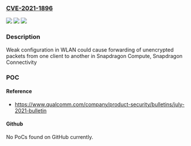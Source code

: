 ### [CVE-2021-1896](https://cve.mitre.org/cgi-bin/cvename.cgi?name=CVE-2021-1896)
![](https://img.shields.io/static/v1?label=Product&message=Snapdragon%20Compute%2C%20Snapdragon%20Connectivity&color=blue)
![](https://img.shields.io/static/v1?label=Version&message=AQT1000%2C%20QCA6164%2C%20QCA6174%2C%20QCA6174A%2C%20QCA6420%2C%20QCA6430%2C%20QCA9377%2C%20SC8180X%2BSDX55%2C%20SD%208C%2C%20SD%208CX%2C%20SD7c%2C%20SD850%2C%20SM6250%2C%20WCD9340%2C%20WCD9341%2C%20WCN3990%2C%20WCN3991%2C%20WCN3998%2C%20WCN6850%2C%20WSA8810%2C%20WSA8815%20&color=brightgreen)
![](https://img.shields.io/static/v1?label=Vulnerability&message=Weak%20Configuration%20in%20WLAN&color=brightgreen)

### Description

Weak configuration in WLAN could cause forwarding of unencrypted packets from one client to another in Snapdragon Compute, Snapdragon Connectivity

### POC

#### Reference
- https://www.qualcomm.com/company/product-security/bulletins/july-2021-bulletin

#### Github
No PoCs found on GitHub currently.

